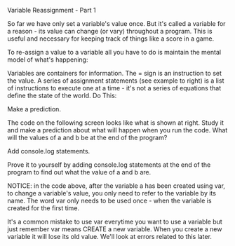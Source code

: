 Variable Reassignment - Part 1

So far we have only set a variable's value once. But it's called a variable for a reason - its value can change (or vary) throughout a program. This is useful and necessary for keeping track of things like a score in a game.

To re-assign a value to a variable all you have to do is maintain the mental model of what's happening:

Variables are containers for information.
The = sign is an instruction to set the value.
A series of assignment statements (see example to right) is a list of instructions to execute one at a time - it's not a series of equations that define the state of the world.
Do This:



Make a prediction.

The code on the following screen looks like what is shown at right. Study it and make a prediction about what will happen when you run the code. What will the values of a and b be at the end of the program?

Add console.log statements.

Prove it to yourself by adding console.log statements at the end of the program to find out what the value of a and b are.

NOTICE: in the code above, after the variable a has been created using var, to change a variable's value, you only need to refer to the variable by its name. The word var only needs to be used once - when the variable is created for the first time.

It's a common mistake to use var everytime you want to use a variable but just remember var means CREATE a new variable. When you create a new variable it will lose its old value. We'll look at errors related to this later.
